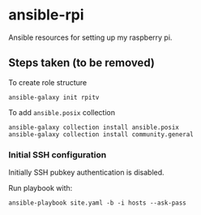 # ansible-rpi

Ansible resources for setting up my raspberry pi.

## Steps taken (to be removed)

To create role structure

```
ansible-galaxy init rpitv
```

To add `ansible.posix` collection

```
ansible-galaxy collection install ansible.posix
ansible-galaxy collection install community.general
```

### Initial SSH configuration

Initially SSH pubkey authentication is disabled.

Run playbook with:


```
ansible-playbook site.yaml -b -i hosts --ask-pass
```
